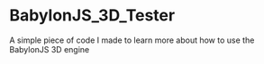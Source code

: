 # BabylonJS_3D_Tester

A simple piece of code I made to learn more about how to use the BabylonJS 3D engine
